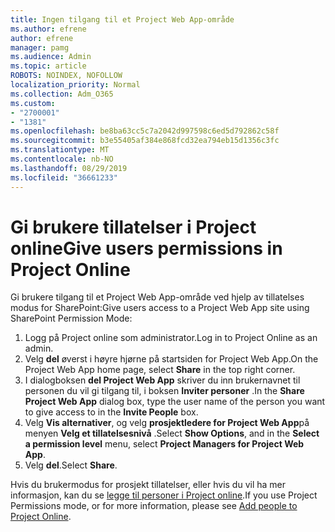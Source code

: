 ```yaml
---
title: Ingen tilgang til et Project Web App-område
ms.author: efrene
author: efrene
manager: pamg
ms.audience: Admin
ms.topic: article
ROBOTS: NOINDEX, NOFOLLOW
localization_priority: Normal
ms.collection: Adm_O365
ms.custom:
- "2700001"
- "1381"
ms.openlocfilehash: be8ba63cc5c7a2042d997598c6ed5d792862c58f
ms.sourcegitcommit: b3e55405af384e868fcd32ea794eb15d1356c3fc
ms.translationtype: MT
ms.contentlocale: nb-NO
ms.lasthandoff: 08/29/2019
ms.locfileid: "36661233"
---
```

# <a name="give-users-permissions-in-project-online"></a><span data-ttu-id="484fa-102">Gi brukere tillatelser i Project online</span><span class="sxs-lookup"><span data-stu-id="484fa-102">Give users permissions in Project Online</span></span>

<span data-ttu-id="484fa-103">Gi brukere tilgang til et Project Web App-område ved hjelp av tillatelses modus for SharePoint:</span><span class="sxs-lookup"><span data-stu-id="484fa-103">Give users access to a Project Web App site using SharePoint Permission Mode:</span></span>

1. <span data-ttu-id="484fa-104">Logg på Project online som administrator.</span><span class="sxs-lookup"><span data-stu-id="484fa-104">Log in to Project Online as an admin.</span></span>
2. <span data-ttu-id="484fa-105">Velg **del** øverst i høyre hjørne på startsiden for Project Web App.</span><span class="sxs-lookup"><span data-stu-id="484fa-105">On the Project Web App home page, select **Share** in the top right corner.</span></span>
3. <span data-ttu-id="484fa-106">I dialogboksen **del Project Web App** skriver du inn brukernavnet til personen du vil gi tilgang til, i boksen **Inviter personer** .</span><span class="sxs-lookup"><span data-stu-id="484fa-106">In the **Share Project Web App** dialog box, type the user name of the person you want to give access to in the **Invite People** box.</span></span>
4. <span data-ttu-id="484fa-107">Velg **Vis alternativer**, og velg **prosjektledere for Project Web App**på menyen **Velg et tillatelsesnivå** .</span><span class="sxs-lookup"><span data-stu-id="484fa-107">Select **Show Options**, and in the **Select a permission level** menu, select **Project Managers for Project Web App**.</span></span>
5. <span data-ttu-id="484fa-108">Velg **del**.</span><span class="sxs-lookup"><span data-stu-id="484fa-108">Select **Share**.</span></span>

<span data-ttu-id="484fa-109">Hvis du brukermodus for prosjekt tillatelser, eller hvis du vil ha mer informasjon, kan du se [legge til personer i Project online](https://docs.microsoft.com/projectonline/step-2-add-people-to-project-online).</span><span class="sxs-lookup"><span data-stu-id="484fa-109">If you use Project Permissions mode, or for more information, please see [Add people to Project Online](https://docs.microsoft.com/projectonline/step-2-add-people-to-project-online).</span></span>
